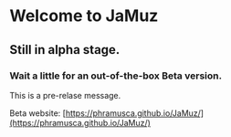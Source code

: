 # Welcome to JaMuz

## Still in alpha stage. 
### Wait a little for an out-of-the-box Beta version.


This is a pre-relase message. 

Beta website: [https://phramusca.github.io/JaMuz/](https://phramusca.github.io/JaMuz/)
